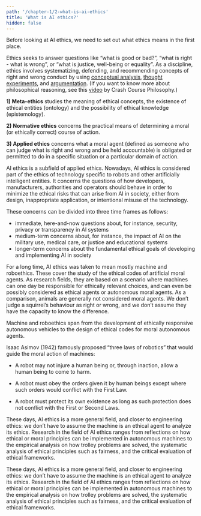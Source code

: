 ```yaml
---
path: '/chapter-1/2-what-is-ai-ethics'
title: 'What is AI ethics?'
hidden: false
---
```


<hero-icon heroIcon='chap1'/>
<styled-text>

Before looking at AI ethics, we need to set out what ethics means in the first place.

Ethics seeks to answer questions like “what is good or bad?”, “what is right - what is wrong”, or “what is
justice, well-being or equality”. As a discipline, ethics involves systematizing, defending, and recommending
concepts of right and wrong conduct by using [conceptual analysis](https://en.wikipedia.org/wiki/Philosophical_analysis), [thought experiments](https://plato.stanford.edu/entries/thought-experiment/), and [argumentation](https://iep.utm.edu/argument/). (If you want to know more about philosophical reasoning, see this [video](https://www.youtube.com/watch?v=NKEhdsnKKHs) by Crash Course
Philosophy.)

<styled-text>

<text-box icon="philIcon" background="rgba(246, 235, 232, 0.5)" name="The three subfields of ethics">

**1) Meta-ethics** studies the meaning of ethical concepts, the existence of ethical entities (ontology) and the possibility of ethical knowledge (epistemology).

**2) Normative ethics** concerns the practical means of determining a moral (or ethically correct) course of action.

**3) Applied ethics** concerns what a moral agent (defined as someone who can judge what is right and wrong and be held accountable) is obligated or permitted to do in a specific situation or a particular domain of action.

</text-box>
<styled-text>

AI ethics is a subfield of applied ethics. Nowadays, AI ethics is considered part of the ethics of technology specific to robots and other artificially intelligent entities. It concerns the questions of how developers, manufacturers, authorities and operators should behave in order to minimize the ethical risks that can arise from AI in society, either from design, inappropriate application, or intentional misuse of the technology.

These concerns can be divided into three time frames as follows:

* immediate, here-and-now questions about, for instance, security, privacy or transparency in AI
systems
* medium-term concerns about, for instance, the impact of AI on the military use, medical care, or
justice and educational systems
* longer-term concerns about the fundamental ethical goals of developing and implementing AI in
society

<styled-text>

<text-box icon="bgIcon" background="rgba(224, 234, 235, 0.5)" name="From machine ethics to the ethics of AI">

For a long time, AI ethics was taken to mean mostly machine and roboethics. These cover the study of the ethical codes of artificial moral agents. As research fields, they are based on a scenario where machines can one day be responsible for ethically relevant choices, and can even be possibly considered as ethical agents or autonomous moral agents. As a comparison, animals are generally not considered moral agents. We don’t judge a squirrel’s behaviour as right or wrong, and we don’t assume they have the capacity to know the difference.

Machine and roboethics span from the development of ethically responsive autonomous vehicles to the design of ethical codes for moral autonomous agents.

Isaac Asimov (1942) famously proposed “three laws of robotics” that would guide the moral action of machines:

- A robot may not injure a human being or, through inaction, allow a human being to come to harm.

- A robot must obey the orders given it by human beings except where such orders would conflict
with the First Law.

- A robot must protect its own existence as long as such protection does not conflict with the First or
Second Laws.

</text-box>


<styled-text>

These days, AI ethics is a more general field, and closer to engineering ethics: we don’t have to assume the machine is an ethical agent to analyze its ethics. Research in the field of AI ethics ranges from reflections on how ethical or moral principles can be implemented in autonomous machines to the empirical analysis on how trolley problems are solved, the systematic analysis of ethical principles such as fairness, and the critical evaluation of ethical frameworks.

These days, AI ethics is a more general field, and closer to engineering ethics: we don’t have to assume the machine is an ethical agent to analyze its ethics. Research in the field of AI ethics ranges from reflections on how ethical or moral principles can be implemented in autonomous machines to the empirical analysis on how trolley problems are solved, the systematic analysis of ethical principles such as fairness, and the critical evaluation of ethical frameworks.


</styled-text>
